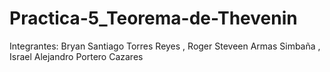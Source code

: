 # Practica-5_Teorema-de-Thevenin
Integrantes: Bryan Santiago Torres Reyes , Roger Steveen Armas Simbaña , Israel Alejandro Portero Cazares
